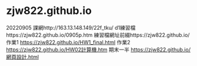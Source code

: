 # zjw822.github.io
20220905
課網http://163.13.148.149/22f_tku/
d1練習檔https://zjw822.github.io/0905p.htm
練習檔網址前綴https://zjw822.github.io/
作業1 https://zjw822.github.io/HW1_final.html
作業2 https://zjw822.github.io/HW02計算機.htm
期末一半 https://zjw822.github.io/網頁設計.html
